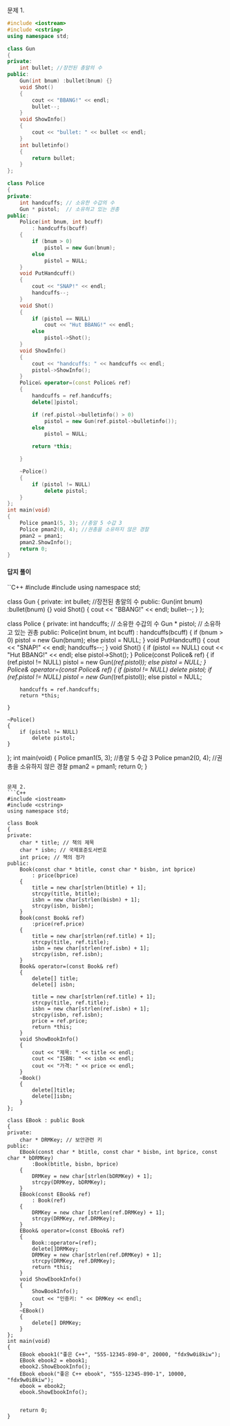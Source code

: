 문제 1.
```C++
#include <iostream>
#include <cstring>
using namespace std;

class Gun
{
private:
	int bullet; //장전된 총알의 수
public:
	Gun(int bnum) :bullet(bnum) {}
	void Shot()
	{
		cout << "BBANG!" << endl;
		bullet--;
	}
	void ShowInfo()
	{
		cout << "bullet: " << bullet << endl;
	}
	int bulletinfo()
	{
		return bullet;
	}
};

class Police
{
private:
	int handcuffs; // 소유한 수갑의 수
	Gun * pistol;  // 소유하고 있는 권총
public:
	Police(int bnum, int bcuff)
		: handcuffs(bcuff)
	{
		if (bnum > 0)
			pistol = new Gun(bnum);
		else
			pistol = NULL;
	}
	void PutHandcuff()
	{
		cout << "SNAP!" << endl;
		handcuffs--;
	}
	void Shot()
	{
		if (pistol == NULL)
			cout << "Hut BBANG!" << endl;
		else
			pistol->Shot();
	}
	void ShowInfo()
	{
		cout << "handcuffs: " << handcuffs << endl;
		pistol->ShowInfo();
	}
	Police& operator=(const Police& ref)
	{
		handcuffs = ref.handcuffs;
		delete[]pistol;

		if (ref.pistol->bulletinfo() > 0)
			pistol = new Gun(ref.pistol->bulletinfo());
		else
			pistol = NULL;

		return *this;

	}

	~Police()
	{
		if (pistol != NULL)
			delete pistol;
	}
};
int main(void)
{
	Police pman1(5, 3); //총알 5 수갑 3
	Police pman2(0, 4); //권총을 소유하지 않은 경찰
	pman2 = pman1;
	pman2.ShowInfo();
	return 0;
}
```

#### 답지 풀이
``C++
#include <iostream>
#include <cstring>
using namespace std;

class Gun
{
private:
	int bullet; //장전된 총알의 수
public:
	Gun(int bnum) :bullet(bnum) {}
	void Shot()
	{
		cout << "BBANG!" << endl;
		bullet--;
	}
};

class Police
{
private:
	int handcuffs; // 소유한 수갑의 수
	Gun * pistol;  // 소유하고 있는 권총
public:
	Police(int bnum, int bcuff)
		: handcuffs(bcuff)
	{
		if (bnum > 0)
			pistol = new Gun(bnum);
		else
			pistol = NULL;
	}
	void PutHandcuff()
	{
		cout << "SNAP!" << endl;
		handcuffs--;
	}
	void Shot()
	{
		if (pistol == NULL)
			cout << "Hut BBANG!" << endl;
		else
			pistol->Shot();
	}
	Police(const Police& ref)
	{
		if (ref.pistol != NULL)
			pistol = new Gun(*(ref.pistol));
		else
			pistol = NULL;
	}
	Police& operator=(const Police& ref)
	{
		if (pistol != NULL)
			delete pistol;
		if (ref.pistol != NULL)
			pistol = new Gun(*(ref.pistol));
		else
			pistol = NULL;

		handcuffs = ref.handcuffs;
		return *this;

	}

	~Police()
	{
		if (pistol != NULL)
			delete pistol;
	}
};
int main(void)
{
	Police pman1(5, 3); //총알 5 수갑 3
	Police pman2(0, 4); //권총을 소유하지 않은 경찰
	pman2 = pman1;
	return 0;
}
```

문제 2.
```C++
#include <iostream>
#include <cstring>
using namespace std;

class Book
{
private:
	char * title; // 책의 제목
	char * isbn; // 국제표준도서번호
	int price; // 책의 정가
public:
	Book(const char * btitle, const char * bisbn, int bprice)
		: price(bprice)
	{
		title = new char[strlen(btitle) + 1];
		strcpy(title, btitle);
		isbn = new char[strlen(bisbn) + 1];
		strcpy(isbn, bisbn);
	}
	Book(const Book& ref)
		:price(ref.price)  
	{
		title = new char[strlen(ref.title) + 1];
		strcpy(title, ref.title);
		isbn = new char[strlen(ref.isbn) + 1];
		strcpy(isbn, ref.isbn);
	}
	Book& operator=(const Book& ref)
	{
		delete[] title;
		delete[] isbn;

		title = new char[strlen(ref.title) + 1];
		strcpy(title, ref.title);
		isbn = new char[strlen(ref.isbn) + 1];
		strcpy(isbn, ref.isbn);
		price = ref.price;
		return *this;
	}
	void ShowBookInfo()
	{
		cout << "제목: " << title << endl;
		cout << "ISBN: " << isbn << endl;
		cout << "가격: " << price << endl;
	}
	~Book()
	{
		delete[]title;
		delete[]isbn;
	}
};

class EBook : public Book
{
private:
	char * DRMKey; // 보안관련 키
public:
	EBook(const char * btitle, const char * bisbn, int bprice, const char * bDRMKey)
		:Book(btitle, bisbn, bprice)
	{
		DRMKey = new char[strlen(bDRMKey) + 1];
		strcpy(DRMKey, bDRMKey);
	}
	EBook(const EBook& ref)
		: Book(ref)
	{
		DRMKey = new char [strlen(ref.DRMKey) + 1];
		strcpy(DRMKey, ref.DRMKey);
	}
	EBook& operator=(const EBook& ref)
	{
		Book::operator=(ref);
		delete[]DRMKey;
		DRMKey = new char[strlen(ref.DRMKey) + 1];
		strcpy(DRMKey, ref.DRMKey);
		return *this;
	}
	void ShowEbookInfo()
	{
		ShowBookInfo();
		cout << "인증키: " << DRMKey << endl;
	}
	~EBook()
	{
		delete[] DRMKey;
	}
};
int main(void)
{
	EBook ebook1("좋은 C++", "555-12345-890-0", 20000, "fdx9w0i8kiw");
	EBook ebook2 = ebook1;
	ebook2.ShowEbookInfo();
	EBook ebook("좋은 C++ ebook", "555-12345-890-1", 10000, "fdx9w0i8kiw");
	ebook = ebook2;
	ebook.ShowEbookInfo();


	return 0;
}
```
